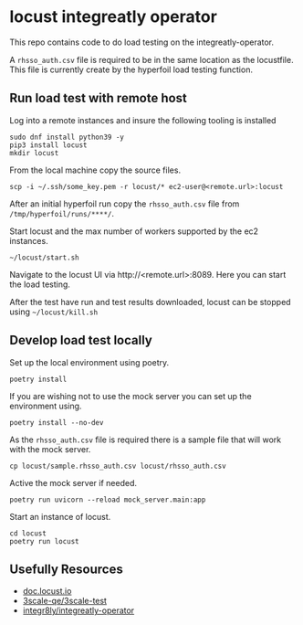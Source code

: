 # locust integreatly operator

This repo contains code to do load testing on the integreatly-operator.

 A `rhsso_auth.csv` file is required to be in the same location as the locustfile.
 This file is currently create by the hyperfoil load testing function.
 
## Run load test with remote host
Log into a remote instances and insure the following tooling is installed
```shell
sudo dnf install python39 -y
pip3 install locust
mkdir locust
```

From the local machine copy the source files.
```shell
scp -i ~/.ssh/some_key.pem -r locust/* ec2-user@<remote.url>:locust
```

After an initial hyperfoil run copy the `rhsso_auth.csv` file from `/tmp/hyperfoil/runs/****/`.

Start locust and the max number of workers supported by the ec2 instances.
```shell
~/locust/start.sh
```

Navigate to the locust UI via http://<remote.url>:8089.
Here you can start the load testing.

After the test have run and test results downloaded, locust can be stopped using `~/locust/kill.sh`

## Develop load test locally
Set up the local environment using poetry.
```shell
poetry install
```

If you are wishing not to use the mock server you can set up the environment using.
```shell
poetry install --no-dev
```

As the `rhsso_auth.csv` file is required there is a sample file that will work with the mock server.
```shell
cp locust/sample.rhsso_auth.csv locust/rhsso_auth.csv
```

Active the mock server if needed.
```shell
poetry run uvicorn --reload mock_server.main:app
```

Start an instance of locust.
```shell
cd locust
poetry run locust
```

## Usefully Resources
* [doc.locust.io](https://docs.locust.io/en/stable/)
* [3scale-qe/3scale-test](https://github.com/3scale-qe/3scale-tests)
* [integr8ly/integreatly-operator](https://github.com/integr8ly/integreatly-operator)